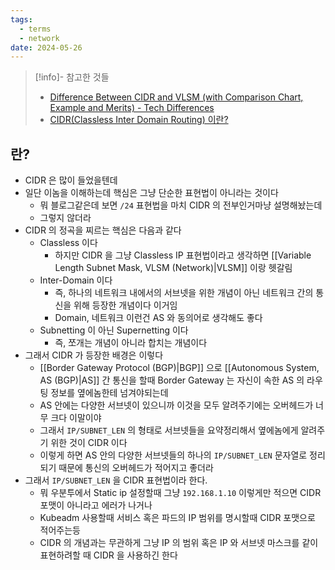 ```yaml
---
tags:
  - terms
  - network
date: 2024-05-26
---
```

> [!info]- 참고한 것들
> - [Difference Between CIDR and VLSM (with Comparison Chart, Example and Merits) - Tech Differences](https://techdifferences.com/difference-between-cidr-and-vlsm.html)
> - [CIDR(Classless Inter Domain Routing) 이란?](https://algopoolja.tistory.com/97)

## 란?

- CIDR 은 많이 들었을텐데
- 일단 이놈을 이해하는데 핵심은 그냥 단순한 표현법이 아니라는 것이다
    - 뭐 블로그같은데 보면 `/24` 표현법을 마치 CIDR 의 전부인거마냥 설명해놨는데
    - 그렇지 않더라
- CIDR 의 정곡을 찌르는 핵심은 다음과 같다
    - Classless 이다
        - 하지만 CIDR 을 그냥 Classless IP 표현법이라고 생각하면 [[Variable Length Subnet Mask, VLSM (Network)|VLSM]] 이랑 헷갈림
    - Inter-Domain 이다
        - 즉, 하나의 네트워크 내에서의 서브넷을 위한 개념이 아닌 네트워크 간의 통신을 위해 등장한 개념이다 이거임
        - Domain, 네트워크 이런건 AS 와 동의어로 생각해도 좋다
    - Subnetting 이 아닌 Supernetting 이다
        - 즉, 쪼개는 개념이 아니라 합치는 개념이다
- 그래서 CIDR 가 등장한 배경은 이렇다
    - [[Border Gateway Protocol (BGP)|BGP]] 으로 [[Autonomous System, AS (BGP)|AS]] 간 통신을 할때 Border Gateway 는 자신이 속한 AS 의 라우팅 정보를 옆에놈한테 넘겨야되는데
    - AS 안에는 다양한 서브넷이 있으니까 이것을 모두 알려주기에는 오버헤드가 너무 크다 이말이야
    - 그래서 `IP/SUBNET_LEN` 의 형태로 서브넷들을 요약정리해서 옆에놈에게 알려주기 위한 것이 CIDR 이다
    - 이렇게 하면 AS 안의 다양한 서브넷들의 하나의 `IP/SUBNET_LEN` 문자열로 정리되기 때문에 통신의 오버헤드가 적어지고 좋더라
- 그래서 `IP/SUBNET_LEN` 을 CIDR 표현법이라 한다.
    - 뭐 우분투에서 Static ip 설정할때 그냥 `192.168.1.10` 이렇게만 적으면 CIDR 포맷이 아니라고 에러가 나거나
    - Kubeadm 사용할때 서비스 혹은 파드의 IP 범위를 명시할때 CIDR 포맷으로 적어주는등
    - CIDR 의 개념과는 무관하게 그냥 IP 의 범위 혹은 IP 와 서브넷 마스크를 같이 표현하려할 때 CIDR 을 사용하긴 한다